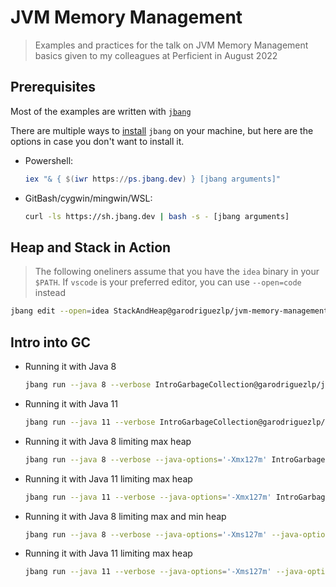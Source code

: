 # JVM Memory Management

> Examples and practices for the talk on JVM Memory Management basics given to my colleagues at Perficient in August 2022

## Prerequisites

Most of the examples are written with [`jbang`](https://www.jbang.dev/)

There are multiple ways to [install](https://www.jbang.dev/download/) `jbang` on your machine, but here are the options in case
you don't want to install it.

- Powershell:

    ```ps1
    iex "& { $(iwr https://ps.jbang.dev) } [jbang arguments]"
    ```

- GitBash/cygwin/mingwin/WSL:

    ```bash
    curl -ls https://sh.jbang.dev | bash -s - [jbang arguments]
    ```

## Heap and Stack in Action

> The following oneliners assume that you have the `idea` binary in your `$PATH`. If `vscode` is your preferred editor, you can
use `--open=code` instead

  ```bash
  jbang edit --open=idea StackAndHeap@garodriguezlp/jvm-memory-management
  ```

## Intro into GC

- Running it with Java 8

  ```bash
  jbang run --java 8 --verbose IntroGarbageCollection@garodriguezlp/jvm-memory-management
  ```

- Running it with Java 11

  ```bash
  jbang run --java 11 --verbose IntroGarbageCollection@garodriguezlp/jvm-memory-management
  ```

- Running it with Java 8 limiting max heap

  ```bash
  jbang run --java 8 --verbose --java-options='-Xmx127m' IntroGarbageCollection@garodriguezlp/jvm-memory-management
  ```

- Running it with Java 11 limiting max heap

  ```bash
  jbang run --java 11 --verbose --java-options='-Xmx127m' IntroGarbageCollection@garodriguezlp/jvm-memory-management
  ```

- Running it with Java 8 limiting max and min heap

  ```bash
  jbang run --java 8 --verbose --java-options='-Xms127m' --java-options='-Xmx127m' IntroGarbageCollection@garodriguezlp/jvm-memory-management
  ```

- Running it with Java 11 limiting max heap

  ```bash
  jbang run --java 11 --verbose --java-options='-Xms127m' --java-options='-Xmx127m' IntroGarbageCollection@garodriguezlp/jvm-memory-management
  ```
